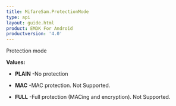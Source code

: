 ```yaml
---
title: MifareSam.ProtectionMode
type: api
layout: guide.html
product: EMDK For Android
productversion: '4.0'
---
```



Protection mode

**Values:**

* **PLAIN** -No protection

* **MAC** -MAC protection. Not Supported.

* **FULL** -Full protection (MACing and encryption). Not Supported.










